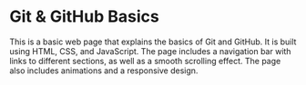 # Git & GitHub Basics

This is a basic web page that explains the basics of Git and GitHub. It is built using HTML, CSS, and JavaScript. The page includes a navigation bar with links to different sections, as well as a smooth scrolling effect. The page also includes animations and a responsive design.
